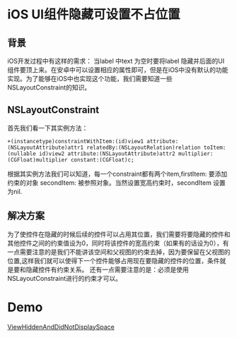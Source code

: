 # iOS UI组件隐藏可设置不占位置

## 背景
iOS开发过程中有这样的需求： 当label 中text 为空时要将label 隐藏并后面的UI组件要顶上来。在安卓中可以设置相应的属性即可，但是在iOS中没有默认的功能实现。为了能够在iOS中也实现这个功能，我们需要知道一些NSLayoutConstraint的知识。
## NSLayoutConstraint
首先我们看一下其实例方法：
```
+(instancetype)constraintWithItem:(id)view1 attribute:(NSLayoutAttribute)attr1 relatedBy:(NSLayoutRelation)relation toItem:(nullable id)view2 attribute:(NSLayoutAttribute)attr2 multiplier:(CGFloat)multiplier constant:(CGFloat)c;
```

根据其实例方法我们可以知道，每一个constraint都有两个item,firstItem: 
要添加约束的对象  secondItem: 被参照对象。当然设置宽高约束时，secondItem 设置为nil.

## 解决方案
为了使控件在隐藏的时候后续的控件可以占用其位置，我们需要将要隐藏的控件和其他控件之间的约束值设为0，同时将该控件的宽高约束（如果有的话设为0），有一点需要注意的是我们不能讲该空间和父视图的约束去掉，因为要保留在父视图的位置,这样我们就可以使得下一个控件能够占用现在要隐藏的控件的位置，条件就是要和隐藏控件有约束关系。
还有一点需要注意的是：必须是使用NSLayoutConstraint进行的约束才可以。
# Demo
[ViewHiddenAndDidNotDisplaySpace](https://github.com/iMinger/ViewHiddenAndDidNotDisplaySpace)

